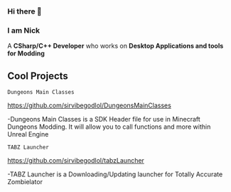 ### Hi there 👋

### I am Nick

A **CSharp/C++ Developer** who works on **Desktop Applications and tools for Modding**

## Cool Projects

```
Dungeons Main Classes
```
https://github.com/sirvibegodlol/DungeonsMainClasses

-Dungeons Main Classes is a SDK Header file for use in Minecraft Dungeons Modding. It will allow you to call functions and more within Unreal Engine


```
TABZ Launcher
```
https://github.com/sirvibegodlol/tabzLauncher

-TABZ Launcher is a Downloading/Updating launcher for Totally Accurate Zombielator
